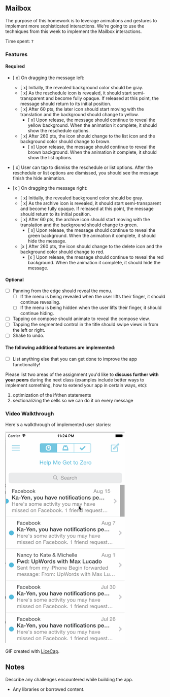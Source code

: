 ## Mailbox

The purpose of this homework is to leverage animations and gestures to implement more sophisticated interactions. We're going to use the techniques from this week to implement the Mailbox interactions.

Time spent: `7`

### Features

#### Required

- [ x] On dragging the message left:
  - [ x] Initially, the revealed background color should be gray.
  - [ x] As the reschedule icon is revealed, it should start semi-transparent and become fully opaque. If released at this point, the message should return to its initial position.
  - [ x] After 60 pts, the later icon should start moving with the translation and the background should change to yellow.
    - [ x] Upon release, the message should continue to reveal the yellow background. When the animation it complete, it should show the reschedule options.
  - [ x] After 260 pts, the icon should change to the list icon and the background color should change to brown.
    - [ x] Upon release, the message should continue to reveal the brown background. When the animation it complete, it should show the list options.

- [ x] User can tap to dismiss the reschedule or list options. After the reschedule or list options are dismissed, you should see the message finish the hide animation.
- [x ] On dragging the message right:
  - [ x] Initially, the revealed background color should be gray.
  - [ x] As the archive icon is revealed, it should start semi-transparent and become fully opaque. If released at this point, the message should return to its initial position.
  - [ x] After 60 pts, the archive icon should start moving with the translation and the background should change to green.
    - [ x] Upon release, the message should continue to reveal the green background. When the animation it complete, it should hide the message.
  - [x ] After 260 pts, the icon should change to the delete icon and the background color should change to red.
    - [x ] Upon release, the message should continue to reveal the red background. When the animation it complete, it should hide the message.


#### Optional

- [ ] Panning from the edge should reveal the menu.
  - [ ] If the menu is being revealed when the user lifts their finger, it should continue revealing.
  - [ ] If the menu is being hidden when the user lifts their finger, it should continue hiding.
- [ ] Tapping on compose should animate to reveal the compose view.
- [ ] Tapping the segmented control in the title should swipe views in from the left or right.
- [ ] Shake to undo.

#### The following **additional** features are implemented:

- [ ] List anything else that you can get done to improve the app functionality!

Please list two areas of the assignment you'd like to **discuss further with your peers** during the next class (examples include better ways to implement something, how to extend your app in certain ways, etc):

1. optimization of the if/then statements
2. sectionalizing the cells so we can do it on every message

### Video Walkthrough 

Here's a walkthrough of implemented user stories:

<img src='mailboxGIF.gif' title='Video Walkthrough' width='' alt='Video Walkthrough' />

GIF created with [LiceCap](http://www.cockos.com/licecap/).

## Notes

Describe any challenges encountered while building the app.

* Any libraries or borrowed content.
